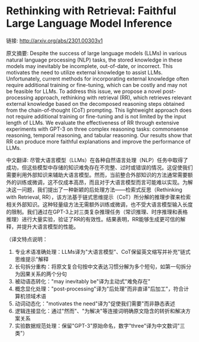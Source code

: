 # Rethinking with Retrieval: Faithful Large Language Model Inference

链接: http://arxiv.org/abs/2301.00303v1

原文摘要:
Despite the success of large language models (LLMs) in various natural
language processing (NLP) tasks, the stored knowledge in these models may
inevitably be incomplete, out-of-date, or incorrect. This motivates the need to
utilize external knowledge to assist LLMs. Unfortunately, current methods for
incorporating external knowledge often require additional training or
fine-tuning, which can be costly and may not be feasible for LLMs. To address
this issue, we propose a novel post-processing approach, rethinking with
retrieval (RR), which retrieves relevant external knowledge based on the
decomposed reasoning steps obtained from the chain-of-thought (CoT) prompting.
This lightweight approach does not require additional training or fine-tuning
and is not limited by the input length of LLMs. We evaluate the effectiveness
of RR through extensive experiments with GPT-3 on three complex reasoning
tasks: commonsense reasoning, temporal reasoning, and tabular reasoning. Our
results show that RR can produce more faithful explanations and improve the
performance of LLMs.

中文翻译:
尽管大语言模型（LLMs）在各种自然语言处理（NLP）任务中取得了成功，但这些模型中存储的知识难免存在不完整、过时或错误的情况。这促使我们需要利用外部知识来辅助大语言模型。然而，当前整合外部知识的方法通常需要额外的训练或微调，这不仅成本高昂，而且对于大语言模型而言可能难以实现。为解决这一问题，我们提出了一种新颖的后处理方法——检索式反思（Rethinking with Retrieval, RR），该方法基于链式思维提示（CoT）所分解的推理步骤来检索相关外部知识。这种轻量级方法无需额外训练或微调，也不受大语言模型输入长度的限制。我们通过在GPT-3上对三类复杂推理任务（常识推理、时序推理和表格推理）进行大量实验，验证了RR的有效性。结果表明，RR能够生成更可信的解释，并提升大语言模型的性能。

（译文特点说明：
1. 专业术语准确处理：LLMs译为"大语言模型"、CoT保留英文缩写并补充"链式思维提示"解释
2. 长句拆分重构：将原文复合句按中文表达习惯分解为多个短句，如第一句拆分为因果关系的两个分句
3. 被动语态转化："may inevitably be"译为主动式"难免存在"
4. 概念显化处理："post-processing"译为"后处理"而非直译"后加工"，符合计算机领域术语
5. 动词动态化："motivates the need"译为"促使我们需要"而非静态表述
6. 逻辑连接显化：通过"然而"、"为解决"等连接词明确原文隐含的转折和解决方案关系
7. 实验数据规范处理：保留"GPT-3"原始命名，数字"three"译为中文数词"三类"）
